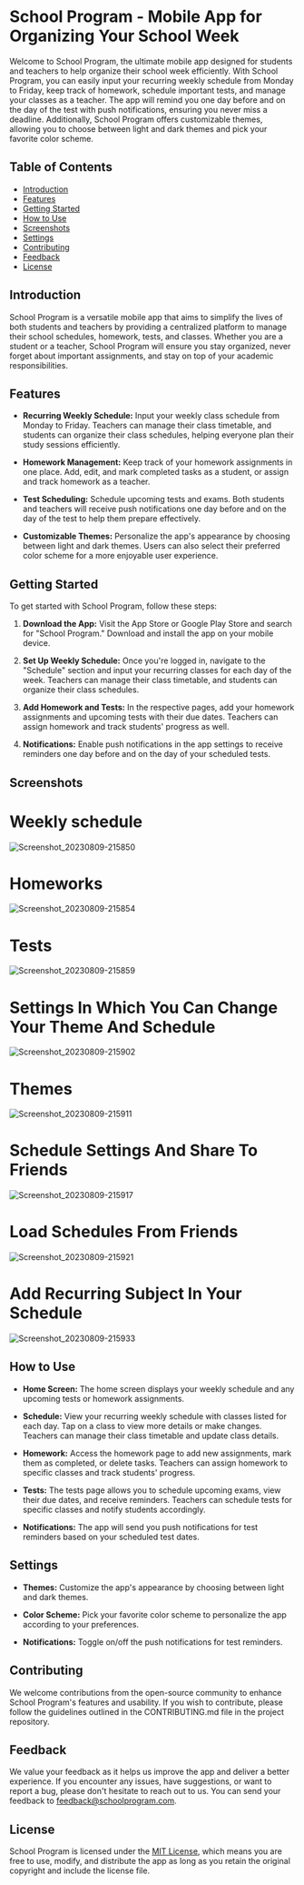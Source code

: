 # School Program - Mobile App for Organizing Your School Week

Welcome to School Program, the ultimate mobile app designed for students and teachers to help organize their school week efficiently. With School Program, you can easily input your recurring weekly schedule from Monday to Friday, keep track of homework, schedule important tests, and manage your classes as a teacher. The app will remind you one day before and on the day of the test with push notifications, ensuring you never miss a deadline. Additionally, School Program offers customizable themes, allowing you to choose between light and dark themes and pick your favorite color scheme.

## Table of Contents

- [Introduction](#introduction)
- [Features](#features)
- [Getting Started](#getting-started)
- [How to Use](#how-to-use)
- [Screenshots](#screenshots)
- [Settings](#settings)
- [Contributing](#contributing)
- [Feedback](#feedback)
- [License](#license)

## Introduction

School Program is a versatile mobile app that aims to simplify the lives of both students and teachers by providing a centralized platform to manage their school schedules, homework, tests, and classes. Whether you are a student or a teacher, School Program will ensure you stay organized, never forget about important assignments, and stay on top of your academic responsibilities.

## Features

- **Recurring Weekly Schedule:** Input your weekly class schedule from Monday to Friday. Teachers can manage their class timetable, and students can organize their class schedules, helping everyone plan their study sessions efficiently.

- **Homework Management:** Keep track of your homework assignments in one place. Add, edit, and mark completed tasks as a student, or assign and track homework as a teacher.

- **Test Scheduling:** Schedule upcoming tests and exams. Both students and teachers will receive push notifications one day before and on the day of the test to help them prepare effectively.

- **Customizable Themes:** Personalize the app's appearance by choosing between light and dark themes. Users can also select their preferred color scheme for a more enjoyable user experience.

## Getting Started

To get started with School Program, follow these steps:

1. **Download the App:** Visit the App Store or Google Play Store and search for "School Program." Download and install the app on your mobile device.

2. **Set Up Weekly Schedule:** Once you're logged in, navigate to the "Schedule" section and input your recurring classes for each day of the week. Teachers can manage their class timetable, and students can organize their class schedules.

3. **Add Homework and Tests:** In the respective pages, add your homework assignments and upcoming tests with their due dates. Teachers can assign homework and track students' progress as well.

4. **Notifications:** Enable push notifications in the app settings to receive reminders one day before and on the day of your scheduled tests.

## Screenshots

# Weekly schedule
![Screenshot_20230809-215850](https://github.com/KaloyanStoyanov06/school_program/assets/51166786/7a295fe7-725c-4096-87e3-3da4bfd0208b)

# Homeworks
![Screenshot_20230809-215854](https://github.com/KaloyanStoyanov06/school_program/assets/51166786/f839d7b5-4859-45ac-bcc6-cea6c69645aa)

# Tests
![Screenshot_20230809-215859](https://github.com/KaloyanStoyanov06/school_program/assets/51166786/08798f45-054a-4308-89c5-34c9e9b6d9f6)

# Settings In Which You Can Change Your Theme And Schedule
![Screenshot_20230809-215902](https://github.com/KaloyanStoyanov06/school_program/assets/51166786/88a02619-fb4e-43b1-a0c8-5ba5a21ed79c)

# Themes
![Screenshot_20230809-215911](https://github.com/KaloyanStoyanov06/school_program/assets/51166786/931a7ead-17e9-4e7f-9ffa-b6fa69445f34)

# Schedule Settings And Share To Friends
![Screenshot_20230809-215917](https://github.com/KaloyanStoyanov06/school_program/assets/51166786/a440a150-8bdb-49f5-9216-54eb654249f7)

# Load Schedules From Friends
![Screenshot_20230809-215921](https://github.com/KaloyanStoyanov06/school_program/assets/51166786/f5e834f3-72a1-44e4-9712-764a580fb8a9)

# Add Recurring Subject In Your Schedule
![Screenshot_20230809-215933](https://github.com/KaloyanStoyanov06/school_program/assets/51166786/14a04b63-5b6a-4607-9326-0bb96df9d203)

## How to Use

- **Home Screen:** The home screen displays your weekly schedule and any upcoming tests or homework assignments.

- **Schedule:** View your recurring weekly schedule with classes listed for each day. Tap on a class to view more details or make changes. Teachers can manage their class timetable and update class details.

- **Homework:** Access the homework page to add new assignments, mark them as completed, or delete tasks. Teachers can assign homework to specific classes and track students' progress.

- **Tests:** The tests page allows you to schedule upcoming exams, view their due dates, and receive reminders. Teachers can schedule tests for specific classes and notify students accordingly.

- **Notifications:** The app will send you push notifications for test reminders based on your scheduled test dates.

## Settings

- **Themes:** Customize the app's appearance by choosing between light and dark themes.

- **Color Scheme:** Pick your favorite color scheme to personalize the app according to your preferences.

- **Notifications:** Toggle on/off the push notifications for test reminders.

## Contributing

We welcome contributions from the open-source community to enhance School Program's features and usability. If you wish to contribute, please follow the guidelines outlined in the CONTRIBUTING.md file in the project repository.

## Feedback

We value your feedback as it helps us improve the app and deliver a better experience. If you encounter any issues, have suggestions, or want to report a bug, please don't hesitate to reach out to us. You can send your feedback to feedback@schoolprogram.com.

## License

School Program is licensed under the [MIT License](LICENSE), which means you are free to use, modify, and distribute the app as long as you retain the original copyright and include the license file.

